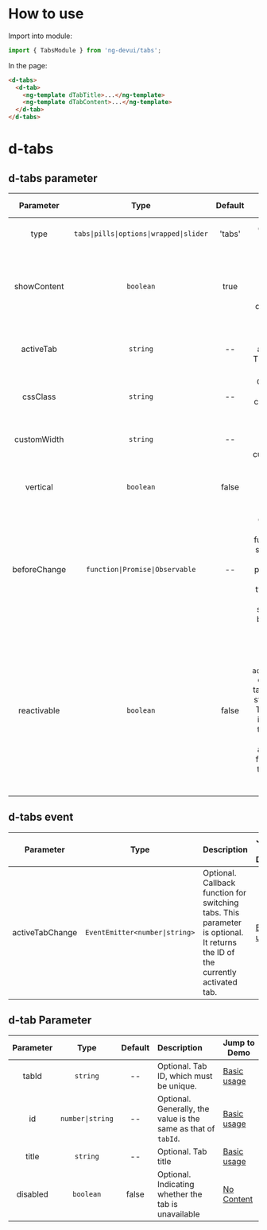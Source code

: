 # How to use

Import into module:

```ts
import { TabsModule } from 'ng-devui/tabs';
```

In the page:

```html
<d-tabs>
  <d-tab>
    <ng-template dTabTitle>...</ng-template>
    <ng-template dTabContent>...</ng-template>
  </d-tab>
</d-tabs>
```

# d-tabs

## d-tabs parameter

|  Parameter   |              Type               | Default | Description                                                                                                                                                                                                                               | Jump to Demo                                                                  |Global Config| 
| :----------------: | :----------: | :-----------------------------: | :-----: | :---------------------------------------------------------------------------------------------------------------------------------------------------------------------------------------------------------------------------------------- | ----------------------------------------------------------------------------- |
|     type     |     `tabs\|pills\|options\|wrapped\|slider`      | 'tabs'  | Optional. Tab group type                                                                                                                                                                                                                  | [Configuration type and arrangement](demo#configuration-type-and-arrangement) |
| showContent  |            `boolean`            |  true   | Optional. Indicating whether to display the content corresponding to the tab.                                                                                                                                                             | [No Content](demo#no-set-content)                                             |
|  activeTab   |            `string`             |   --    | Optional. Currently activated tab. The value is the ID of the tab.                                                                                                                                                                        | [Basic Usage](demo#basic-usage)                                               |
|   cssClass   |            `string`             |   --    | Optional. CSS class of a customized tab group                                                                                                                                                                                             | [Customized Template](demo#custom-template)                                   |
| customWidth  |            `string`             |   --    | Optional. It indicates the width of the customized tab.                                                                                                                                                                                   | [Configuration Type and Arrangement](demo#configuration-type-and-arrangement) |
|   vertical   |            `boolean`            |  false  | Optional. Indicating whether to display vertically                                                                                                                                                                                        | [Configuration Type and Arrangement](demo#configuration-type-and-arrangement) |
| beforeChange | `function\|Promise\|Observable` |   --    | Optional. Tab Callback function before switching. The value of this parameter is of the boolean type. If false is returned, tab switching can be prevented.                                                                               | [Interception Tab Switching](demo#intercept-tab-switch)                       |
| reactivable  |            `boolean`            |  false  | Optional. Indicates whether to trigger the `activeTabChange` event when a tab in the active state is clicked. The value true indicates that the event can be triggered, and the value false indicates that the event cannot be triggered. | [Interception Tab Switching](demo#intercept-tab-switch)                       |

## d-tabs event

|    Parameter    |              Type              | Description                                                                                                                   | Jump to Demo                    |
| :-------------: | :----------------------------: | :---------------------------------------------------------------------------------------------------------------------------- | ------------------------------- |
| activeTabChange | `EventEmitter<number\|string>` | Optional. Callback function for switching tabs. This parameter is optional. It returns the ID of the currently activated tab. | [Basic usage](demo#basic-usage) |

## d-tab Parameter

| Parameter |       Type       | Default | Description                                                    | Jump to Demo                      |
| :-------: | :--------------: | :-----: | :------------------------------------------------------------- | --------------------------------- |
|   tabId   |     `string`     |   --    | Optional. Tab ID, which must be unique.                        | [Basic usage](demo#basic-usage)   |
|    id     | `number\|string` |   --    | Optional. Generally, the value is the same as that of `tabId`. | [Basic usage](demo#basic-usage)   |
|   title   |     `string`     |   --    | Optional. Tab title                                            | [Basic usage](demo#basic-usage)   |
| disabled  |    `boolean`     |  false  | Optional. Indicating whether the tab is unavailable            | [No Content](demo#no-set-content) |
